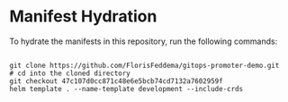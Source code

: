
# Manifest Hydration

To hydrate the manifests in this repository, run the following commands:

```shell

git clone https://github.com/FlorisFeddema/gitops-promoter-demo.git
# cd into the cloned directory
git checkout 47c107d0cc871c48e6e5bcb74cd7132a7602959f
helm template . --name-template development --include-crds
```